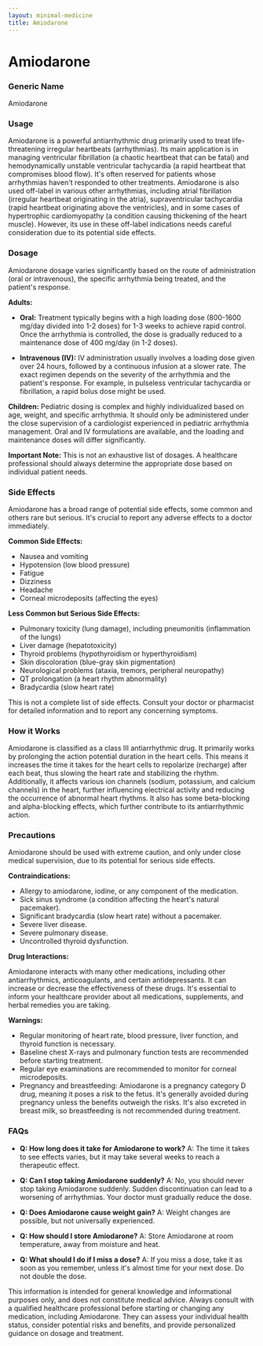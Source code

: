```yaml
---
layout: minimal-medicine
title: Amiodarone
---
```


# Amiodarone
### Generic Name
Amiodarone

### Usage
Amiodarone is a powerful antiarrhythmic drug primarily used to treat life-threatening irregular heartbeats (arrhythmias).  Its main application is in managing ventricular fibrillation (a chaotic heartbeat that can be fatal) and hemodynamically unstable ventricular tachycardia (a rapid heartbeat that compromises blood flow).  It's often reserved for patients whose arrhythmias haven't responded to other treatments.  Amiodarone is also used off-label in various other arrhythmias, including atrial fibrillation (irregular heartbeat originating in the atria), supraventricular tachycardia (rapid heartbeat originating above the ventricles), and in some cases of hypertrophic cardiomyopathy (a condition causing thickening of the heart muscle).  However, its use in these off-label indications needs careful consideration due to its potential side effects.

### Dosage
Amiodarone dosage varies significantly based on the route of administration (oral or intravenous), the specific arrhythmia being treated, and the patient's response.  

**Adults:**

* **Oral:**  Treatment typically begins with a high loading dose (800-1600 mg/day divided into 1-2 doses) for 1-3 weeks to achieve rapid control. Once the arrhythmia is controlled, the dose is gradually reduced to a maintenance dose of 400 mg/day (in 1-2 doses).

* **Intravenous (IV):**  IV administration usually involves a loading dose given over 24 hours, followed by a continuous infusion at a slower rate. The exact regimen depends on the severity of the arrhythmia and the patient's response.  For example, in pulseless ventricular tachycardia or fibrillation, a rapid bolus dose might be used.

**Children:**
Pediatric dosing is complex and highly individualized based on age, weight, and specific arrhythmia. It should only be administered under the close supervision of a cardiologist experienced in pediatric arrhythmia management.  Oral and IV formulations are available, and the loading and maintenance doses will differ significantly.


**Important Note:** This is not an exhaustive list of dosages.  A healthcare professional should always determine the appropriate dose based on individual patient needs.


### Side Effects
Amiodarone has a broad range of potential side effects, some common and others rare but serious.  It's crucial to report any adverse effects to a doctor immediately.

**Common Side Effects:**

* Nausea and vomiting
* Hypotension (low blood pressure)
* Fatigue
* Dizziness
* Headache
* Corneal microdeposits (affecting the eyes)


**Less Common but Serious Side Effects:**

* Pulmonary toxicity (lung damage), including pneumonitis (inflammation of the lungs)
* Liver damage (hepatotoxicity)
* Thyroid problems (hypothyroidism or hyperthyroidism)
* Skin discoloration (blue-gray skin pigmentation)
* Neurological problems (ataxia, tremors, peripheral neuropathy)
* QT prolongation (a heart rhythm abnormality)
* Bradycardia (slow heart rate)


This is not a complete list of side effects.  Consult your doctor or pharmacist for detailed information and to report any concerning symptoms.

### How it Works
Amiodarone is classified as a class III antiarrhythmic drug.  It primarily works by prolonging the action potential duration in the heart cells.  This means it increases the time it takes for the heart cells to repolarize (recharge) after each beat, thus slowing the heart rate and stabilizing the rhythm. Additionally, it affects various ion channels (sodium, potassium, and calcium channels) in the heart, further influencing electrical activity and reducing the occurrence of abnormal heart rhythms.  It also has some beta-blocking and alpha-blocking effects, which further contribute to its antiarrhythmic action.

### Precautions
Amiodarone should be used with extreme caution, and only under close medical supervision, due to its potential for serious side effects.

**Contraindications:**

* Allergy to amiodarone, iodine, or any component of the medication.
* Sick sinus syndrome (a condition affecting the heart's natural pacemaker).
* Significant bradycardia (slow heart rate) without a pacemaker.
* Severe liver disease.
* Severe pulmonary disease.
* Uncontrolled thyroid dysfunction.

**Drug Interactions:**

Amiodarone interacts with many other medications, including other antiarrhythmics, anticoagulants, and certain antidepressants.  It can increase or decrease the effectiveness of these drugs. It's essential to inform your healthcare provider about all medications, supplements, and herbal remedies you are taking.

**Warnings:**

* Regular monitoring of heart rate, blood pressure, liver function, and thyroid function is necessary.
* Baseline chest X-rays and pulmonary function tests are recommended before starting treatment.
* Regular eye examinations are recommended to monitor for corneal microdeposits.
* Pregnancy and breastfeeding:  Amiodarone is a pregnancy category D drug, meaning it poses a risk to the fetus. It's generally avoided during pregnancy unless the benefits outweigh the risks. It's also excreted in breast milk, so breastfeeding is not recommended during treatment.


### FAQs

* **Q: How long does it take for Amiodarone to work?** A: The time it takes to see effects varies, but it may take several weeks to reach a therapeutic effect.

* **Q: Can I stop taking Amiodarone suddenly?** A: No, you should never stop taking Amiodarone suddenly.  Sudden discontinuation can lead to a worsening of arrhythmias.  Your doctor must gradually reduce the dose.

* **Q: Does Amiodarone cause weight gain?** A:  Weight changes are possible, but not universally experienced.

* **Q: How should I store Amiodarone?** A: Store Amiodarone at room temperature, away from moisture and heat.

* **Q: What should I do if I miss a dose?** A: If you miss a dose, take it as soon as you remember, unless it's almost time for your next dose. Do not double the dose.


This information is intended for general knowledge and informational purposes only, and does not constitute medical advice.  Always consult with a qualified healthcare professional before starting or changing any medication, including Amiodarone.  They can assess your individual health status, consider potential risks and benefits, and provide personalized guidance on dosage and treatment.

